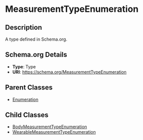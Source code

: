 # MeasurementTypeEnumeration

## Description
A type defined in Schema.org.

## Schema.org Details
- **Type**: Type
- **URI**: https://schema.org/MeasurementTypeEnumeration

## Parent Classes
- [Enumeration](../Enumeration.md)

## Child Classes
- [BodyMeasurementTypeEnumeration](BodyMeasurementTypeEnumeration/BodyMeasurementTypeEnumeration.md)
- [WearableMeasurementTypeEnumeration](WearableMeasurementTypeEnumeration/WearableMeasurementTypeEnumeration.md)


